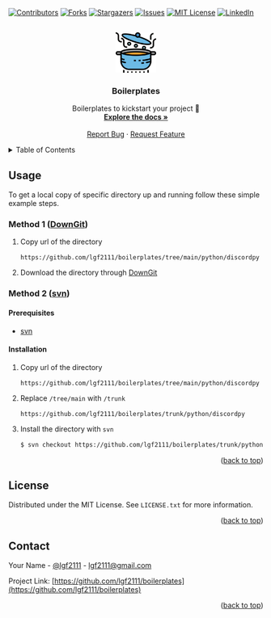 <a name="readme-top"></a>

<!-- PROJECT SHIELDS -->

[![Contributors][contributors-shield]][contributors-url]
[![Forks][forks-shield]][forks-url]
[![Stargazers][stars-shield]][stars-url]
[![Issues][issues-shield]][issues-url]
[![MIT License][license-shield]][license-url]
[![LinkedIn][linkedin-shield]][linkedin-url]

<!-- PROJECT LOGO -->
<br />
<div align="center">
  <a href="https://github.com/lgf2111/boilerplates">
    <img src="images/logo.png" alt="Logo" width="80" height="80">
  </a>

<h3 align="center">Boilerplates</h3>

  <p align="center">
    Boilerplates to kickstart your project 🚀
    <br />
    <a href="https://github.com/lgf2111/boilerplates"><strong>Explore the docs »</strong></a>
    <br />
    <br />
    <a href="https://github.com/lgf2111/boilerplates/issues">Report Bug</a>
    ·
    <a href="https://github.com/lgf2111/boilerplates/issues">Request Feature</a>
  </p>
</div>

<!-- TABLE OF CONTENTS -->
<details>
  <summary>Table of Contents</summary>
  <ol>
    <li>
      <a href="#usage">Usage</a>
      <ul>
        <li><a href="#method-1">Method 1 (DownGit)</a></li>
        <li><a href="#method-2">Method 2 (svn)</a></li>
      </ul>
    </li>
    <li><a href="#license">License</a></li>
    <li><a href="#contact">Contact</a></li>
  </ol>
</details>

<!-- USAGE -->

## Usage

To get a local copy of specific directory up and running follow these simple example steps.

### Method 1 ([DownGit](downgit.github.io))

1. Copy url of the directory

   ```
   https://github.com/lgf2111/boilerplates/tree/main/python/discordpy
   ```

2. Download the directory through [DownGit](downgit.github.io)

### Method 2 ([svn](https://svnbook.red-bean.com/))

#### Prerequisites

- [svn](https://svnbook.red-bean.com/)

#### Installation

1. Copy url of the directory

   ```
   https://github.com/lgf2111/boilerplates/tree/main/python/discordpy
   ```

2. Replace `/tree/main` with `/trunk`

   ```
   https://github.com/lgf2111/boilerplates/trunk/python/discordpy
   ```

3. Install the directory with `svn`

   ```bash
   $ svn checkout https://github.com/lgf2111/boilerplates/trunk/python/discordpy
   ```

<p align="right">(<a href="#readme-top">back to top</a>)</p>

<!-- LICENSE -->

## License

Distributed under the MIT License. See `LICENSE.txt` for more information.

<p align="right">(<a href="#readme-top">back to top</a>)</p>

<!-- CONTACT -->

## Contact

Your Name - [@lgf2111](https://twitter.com/lgf2111) - lgf2111@gmail.com

Project Link: [https://github.com/lgf2111/boilerplates](https://github.com/lgf2111/boilerplates)

<p align="right">(<a href="#readme-top">back to top</a>)</p>

<!-- MARKDOWN LINKS & IMAGES -->
<!-- https://www.markdownguide.org/basic-syntax/#reference-style-links -->

[contributors-shield]: https://img.shields.io/github/contributors/lgf2111/boilerplates.svg?style=for-the-badge
[contributors-url]: https://github.com/lgf2111/boilerplates/graphs/contributors
[forks-shield]: https://img.shields.io/github/forks/lgf2111/boilerplates.svg?style=for-the-badge
[forks-url]: https://github.com/lgf2111/boilerplates/network/members
[stars-shield]: https://img.shields.io/github/stars/lgf2111/boilerplates.svg?style=for-the-badge
[stars-url]: https://github.com/lgf2111/boilerplates/stargazers
[issues-shield]: https://img.shields.io/github/issues/lgf2111/boilerplates.svg?style=for-the-badge
[issues-url]: https://github.com/lgf2111/boilerplates/issues
[license-shield]: https://img.shields.io/github/license/lgf2111/boilerplates.svg?style=for-the-badge
[license-url]: https://github.com/lgf2111/boilerplates/blob/master/LICENSE.txt
[linkedin-shield]: https://img.shields.io/badge/-LinkedIn-black.svg?style=for-the-badge&logo=linkedin&colorB=555
[linkedin-url]: https://linkedin.com/in/lee-guan-feng
